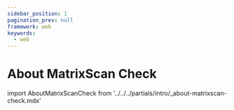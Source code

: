 ```yaml
---
sidebar_position: 1
pagination_prev: null
framework: web
keywords:
  - web
---
```


# About MatrixScan Check

import AboutMatrixScanCheck from '../../../partials/intro/_about-matrixscan-check.mdx'

<AboutMatrixScanCheck />
